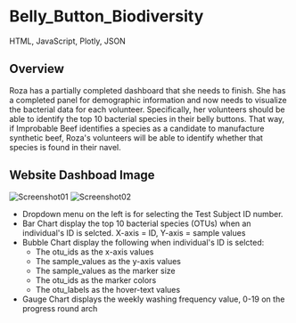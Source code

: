 # Belly_Button_Biodiversity
HTML, JavaScript, Plotly, JSON

## Overview
Roza has a partially completed dashboard that she needs to finish. She has a completed panel for demographic information and now needs to visualize the bacterial data for each volunteer. Specifically, her volunteers should be able to identify the top 10 bacterial species in their belly buttons. That way, if Improbable Beef identifies a species as a candidate to manufacture synthetic beef, Roza's volunteers will be able to identify whether that species is found in their navel.

## Website Dashboad Image

![Screenshot01](https://user-images.githubusercontent.com/100484606/175824954-d44354dc-05c7-4961-b02e-6c3fa264a0f5.JPG)
![Screenshot02](https://user-images.githubusercontent.com/100484606/175824962-a231e34e-5fc9-4274-aa9c-f50a91d63128.JPG)

* Dropdown menu on the left is for selecting the Test Subject ID number.
* Bar Chart display the top 10 bacterial species (OTUs) when an individual's ID is selcted. X-axis = ID, Y-axis = sample values
* Bubble Chart display the following when individual's ID is selcted:
    - The otu_ids as the x-axis values
    - The sample_values as the y-axis values
    - The sample_values as the marker size
    - The otu_ids as the marker colors
    - The otu_labels as the hover-text values
* Gauge Chart displays the weekly washing frequency value, 0-19 on the progress round arch
